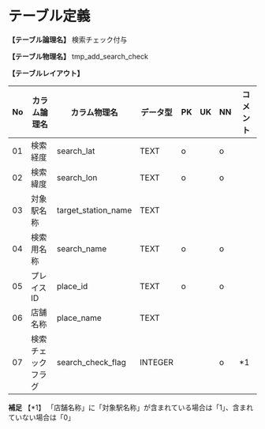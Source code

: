 # テーブル定義

**【テーブル論理名】**
検索チェック付与

**【テーブル物理名】**
tmp_add_search_check

**【テーブルレイアウト】**

| No  |    カラム論理名    |    カラム物理名     | データ型 | PK  | UK  | NN  | コメント |
| --- | ------------------ | ------------------- | -------- | --- | --- | --- | -------- |
| 01  | 検索経度           | search_lat          | TEXT     | o   |     | o   |          |
| 02  | 検索緯度           | search_lon          | TEXT     | o   |     | o   |          |
| 03  | 対象駅名称         | target_station_name | TEXT     |     |     |     |          |
| 04  | 検索用名称         | search_name         | TEXT     | o   |     | o   |          |
| 05  | プレイスID         | place_id            | TEXT     | o   |     | o   |          |
| 06  | 店舗名称           | place_name          | TEXT     |     |     |     |          |
| 07  | 検索チェックフラグ | search_check_flag   | INTEGER  |     |     | o   | *1       |

**補足**
【*1】
「店舗名称」に「対象駅名称」が含まれている場合は「1」、含まれていない場合は「0」
